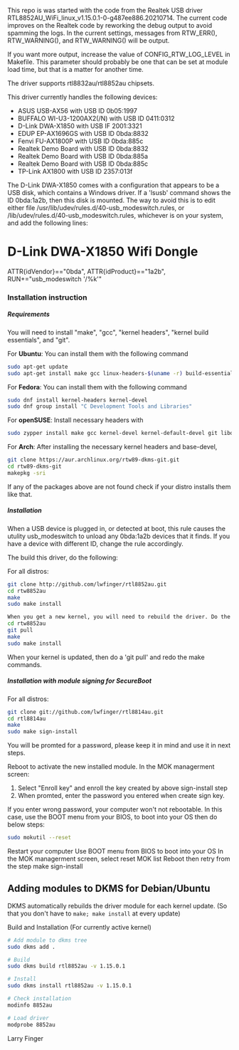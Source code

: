 This repo is was started with the code from the Realtek USB driver
RTL8852AU_WiFi_linux_v1.15.0.1-0-g487ee886.20210714. The current code improves
on the Realtek code by reworking the debug output to avoid spamming the logs.
In the current settings, messages from RTW_ERR(), RTW_WARNING(), and
RTW_WARNING() will be output.

If you want more output, increase the value of CONFIG_RTW_LOG_LEVEL in Makefile.
This parameter should probably be one that can be set at module load time,
but that is a matter for another time.

The driver supports rtl8832au/rtl8852au chipsets.

This driver currently handles the following devices:

* ASUS USB-AX56 with USB ID 0b05:1997
* BUFFALO WI-U3-1200AX2(/N) with USB ID 0411:0312
* D-Link DWA-X1850 with USB IF 2001:3321
* EDUP EP-AX1696GS with USB ID 0bda:8832
* Fenvi FU-AX1800P with USB ID 0bda:885c
* Realtek Demo Board with USB ID 0bda:8832
* Realtek Demo Board with USB ID 0bda:885a
* Realtek Demo Board with USB ID 0bda:885c
* TP-Link AX1800 with USB ID 2357:013f

The D-Link DWA-X1850 comes with a configuration that appears to be a USB disk,
which contains a Windows driver. If a 'lsusb' command shows the ID 0bda:1a2b,
then this disk is mounted. The way to avoid this is to edit either file
/usr/lib/udev/rules.d/40-usb_modeswitch.rules, or
/lib/udev/rules.d/40-usb_modeswitch.rules, whichever is on your system, and add
the following lines:

# D-Link DWA-X1850 Wifi Dongle
ATTR{idVendor}=="0bda", ATTR{idProduct}=="1a2b", RUN+="usb_modeswitch '/%k'"

### Installation instruction
##### Requirements
You will need to install "make", "gcc", "kernel headers", "kernel build essentials", and "git".

For **Ubuntu**: You can install them with the following command
```bash
sudo apt-get update
sudo apt-get install make gcc linux-headers-$(uname -r) build-essential git
```
For **Fedora**: You can install them with the following command
```bash
sudo dnf install kernel-headers kernel-devel
sudo dnf group install "C Development Tools and Libraries"
```
For **openSUSE**: Install necessary headers with
```bash
sudo zypper install make gcc kernel-devel kernel-default-devel git libopenssl-devel
```
For **Arch**: After installing the necessary kernel headers and base-devel,
```bash
git clone https://aur.archlinux.org/rtw89-dkms-git.git
cd rtw89-dkms-git
makepkg -sri
```
If any of the packages above are not found check if your distro installs them like that.

##### Installation
When a USB device is plugged in, or detected at boot, this rule causes the utulity
usb_modeswitch to unload any 0bda:1a2b devices that it finds. If you have a
device with different ID, change the rule accordingly.

The build this driver, do the following:

For all distros:
```bash
git clone http://github.com/lwfinger/rtl8852au.git
cd rtw8852au
make
sudo make install

When you get a new kernel, you will need to rebuild the driver. Do the following:
cd rtw8852au
git pull
make
sudo make install
```

When your kernel is updated, then do a 'git pull' and redo the make commands.

##### Installation with module signing for SecureBoot
For all distros:
```bash
git clone git://github.com/lwfinger/rtl8814au.git
cd rtl8814au
make
sudo make sign-install
```
You will be promted for a password, please keep it in mind and use it in next steps.

Reboot to activate the new installed module.
In the MOK managerment screen:
1. Select "Enroll key" and enroll the key created by above sign-install step
2. When promted, enter the password you entered when create sign key. 

If you enter wrong password, your computer won't not rebootable. In this case,
   use the BOOT menu from your BIOS, to boot into your OS then do below steps:

```bash
sudo mokutil --reset
```
Restart your computer
Use BOOT menu from BIOS to boot into your OS
In the MOK managerment screen, select reset MOK list
Reboot then retry from the step make sign-install

## Adding modules to DKMS for Debian/Ubuntu

DKMS automatically rebuilds the driver module for each kernel update. (So that you don't have to `make; make install` at every update)

Build and Installation (For currently active kernel)

```bash
# Add module to dkms tree
sudo dkms add .

# Build 
sudo dkms build rtl8852au -v 1.15.0.1

# Install 
sudo dkms install rtl8852au -v 1.15.0.1

# Check installation
modinfo 8852au

# Load driver 
modprobe 8852au
```




Larry Finger
